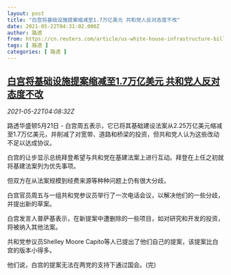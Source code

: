 ```yaml
---
layout: post
title: "白宫将基础设施提案缩减至1.7万亿美元 共和党人反对态度不改"
date: 2021-05-22T04:31:02.000Z
author: 路透
from: https://cn.reuters.com/article/us-white-house-infrastructure-bill-0522-idCNKCS2D303Q
tags: [ 路透 ]
categories: [ 路透 ]
---
```

<!--1621657862000-->
[白宫将基础设施提案缩减至1.7万亿美元 共和党人反对态度不改](https://cn.reuters.com/article/us-white-house-infrastructure-bill-0522-idCNKCS2D303Q)
------

<div>
<div><i>2021-05-22T04:08:32Z</i></div><p>路透华盛顿5月21日 - 白宫周五表示，它已将其基础建设法案从2.25万亿美元缩减至1.7万亿美元，并削减了对宽带、道路和桥梁的投资，但共和党人认为这些改动不足以达成协议。</p><p>白宫的让步显示总统拜登希望与共和党在基建法案上进行互动。拜登在上任之初就将基建法案列为优先事项。</p><p>但双方在从法案规模到经费来源等种种问题上仍有很大分歧。</p><p>白宫官员周五与一组共和党参议员举行了一次电话会议，以解决他们的一些分歧，并提出新的草案。</p><p>白宫发言人普萨基表示，在新提案中遭删除的一些项目，如对研究和开发的投资，将被纳入其他法案。</p><p>共和党参议员Shelley Moore Capito等人已提出了他们自己的提案，该提案比白宫的版本小得多。</p><p>他们说，白宫的提案无法在两党的支持下通过国会。(完)</p>
</div>

